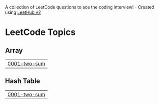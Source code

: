A collection of LeetCode questions to ace the coding interview! - Created using [LeetHub v2](https://github.com/arunbhardwaj/LeetHub-2.0)
<!---LeetCode Topics Start-->
# LeetCode Topics
## Array
|  |
| ------- |
| [0001-two-sum](https://github.com/GouthamKumar025/DSA/tree/master/0001-two-sum) |
## Hash Table
|  |
| ------- |
| [0001-two-sum](https://github.com/GouthamKumar025/DSA/tree/master/0001-two-sum) |
<!---LeetCode Topics End-->